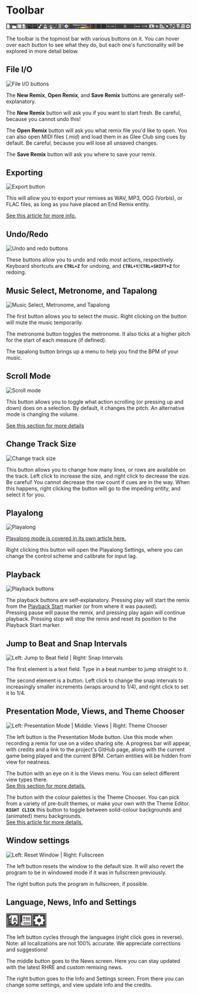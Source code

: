 # Toolbar

![Entire toolbar](readme/toolbar/entire.png)

The toolbar is the topmost bar with various buttons on it.
You can hover over each button to see what they do, but each one's
functionality will be explored in more detail below.

## File I/O
![File I/O buttons](readme/toolbar/fileio.png)

The **New Remix**, **Open Remix**, and **Save Remix** buttons are
generally self-explanatory.

The **New Remix** button will ask you
if you want to start fresh. Be careful, because you cannot undo this!

The **Open Remix** button will ask you what remix file you'd like to open.
You can also open MIDI files (.mid) and load them in as Glee Club
sing cues by default. Be careful, because you will lose all unsaved changes.

The **Save Remix** button will ask you where to save your remix.

## Exporting
![Export button](readme/toolbar/export.png)

This will allow you to export your remixes as WAV, MP3, OGG (Vorbis), or FLAC
files, as long as you have placed an End Remix entity.

[See this article for more info.](Exporting)

## Undo/Redo
![Undo and redo buttons](readme/toolbar/undoredo.png)

These buttons allow you to undo and redo most actions, respectively.
Keyboard shortcuts are **`CTRL+Z`** for undoing, and **`CTRL+Y`**/**`CTRL+SHIFT+Z`** for redoing.

## Music Select, Metronome, and Tapalong
![Music Select, Metronome, and Tapalong](readme/toolbar/tapalong.png)

The first button allows you to select the music. Right clicking on the
button will mute the music temporarily.

The metronome button toggles the metronome. It also ticks at a higher pitch
for the start of each measure (if defined).

The tapalong button brings up a menu to help you find the BPM of your
music.

## Scroll Mode
![Scroll mode](readme/toolbar/scrollmode.png)

This button allows you to toggle what action scrolling (or pressing up and down)
does on a selection. By default, it changes the pitch. An alternative mode
is changing the volume.

[See this section for more details](Readme#scroll-mode)

## Change Track Size
![Change track size](readme/toolbar/changetrack.png)

This button allows you to change how many lines, or rows are available
on the track. Left click to increase the size, and right click to decrease
the size. Be careful! You cannot decrease the row count if cues are
in the way. When this happens, right clicking the button will go to the
impeding entity, and select it for you.

## Playalong
![Playalong](readme/toolbar/playalong.png)

[Playalong mode is covered in its own article here.](Playalong.md)

Right clicking this button will open the Playalong Settings, where you can change the control
scheme and calibrate for input lag.

## Playback
![Playback buttons](readme/toolbar/playback.png)

The playback buttons are self-explanatory.
Pressing play will start the remix from the [Playback Start](README#playback-start)
marker (or from where it was paused). <br>
Pressing pause will pause the remix, and pressing play again will continue playback.
Pressing stop will stop the remix and reset its position to the Playback Start marker.

## Jump to Beat and Snap Intervals
![Left: Jump to Beat field | Right: Snap Intervals](readme/toolbar/jumpto.png)

The first element is a text field. Type in a beat number to jump straight to it.

The second element is a button. Left click to change the snap intervals to increasingly
smaller increments (wraps around to 1/4), and right click to set it to 1/4.

## Presentation Mode, Views, and Theme Chooser
![Left: Presentation Mode | Middle: Views | Right: Theme Chooser](readme/toolbar/views.png)

The left button is the Presentation Mode button. Use this mode when
recording a remix for use on a video sharing site.
A progress bar will appear, with credits and a link to the project's
GitHub page, along with the current game being played and the current BPM.
Certain entities will be hidden from view for neatness.

The button with an eye on it is the Views menu. You can select different view types there.
<br>[See this section for more details.](README#views)

The button with the colour palettes is the Theme Chooser. You can pick
from a variety of pre-built themes, or make your own with the Theme Editor.
**`RIGHT CLICK`** this button to toggle between solid-colour backgrounds and (animated) menu backgrounds.
<br>[See this article for more details.](Themes)

## Window settings
![Left: Reset Window | Right: Fullscreen](readme/toolbar/window.png)

The left button resets the window to the default size. It will also
revert the program to be in windowed mode if it was in fullscreen previously.

The right button puts the program in fullscreen, if possible.

## Language, News, Info and Settings
![Left: Language | Middle: News | Right: Info and Settings](readme/toolbar/info.png)

The left button cycles through the languages (right click goes in reverse).
Note: all localizations are not 100% accurate. We appreciate corrections
and suggestions!

The middle button goes to the News screen. Here you can stay updated with
the latest RHRE and custom remixing news.

The right button goes to the Info and Settings screen. From there you can change
some settings, and view update info and the credits.
